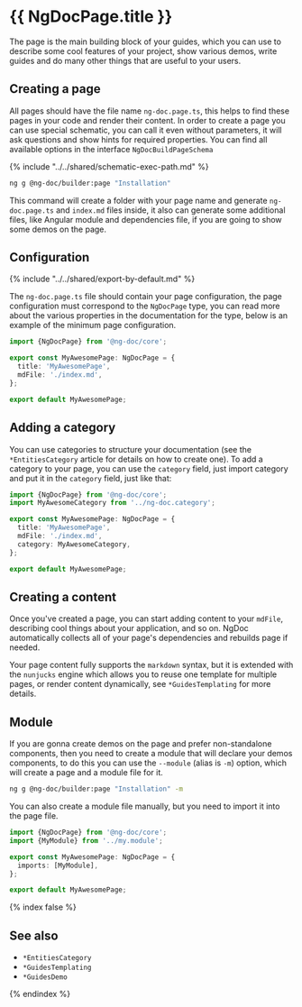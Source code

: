# {{ NgDocPage.title }}

The page is the main building block of your guides, which you can use to describe some
cool features of your project, show various demos, write guides and do many other things
that are useful to your users.

## Creating a page

All pages should have the file name `ng-doc.page.ts`, this helps to find these pages in your code
and render their content.
In order to create a page you can use special schematic, you can call it even without parameters,
it will ask questions and show hints for required properties. You can find all available options in
the interface `NgDocBuildPageSchema`

{% include "../../shared/schematic-exec-path.md" %}

```bash
ng g @ng-doc/builder:page "Installation"
```

This command will create a folder with your page name and generate `ng-doc.page.ts` and `index.md`
files inside, it also can generate some additional files, like Angular module and dependencies file,
if you are going to show some demos on the page.

## Configuration

{% include "../../shared/export-by-default.md" %}

The `ng-doc.page.ts` file should contain your page configuration,
the page configuration must correspond to the `NgDocPage` type, you can read more about the various
properties in the documentation for the type, below is an example of the minimum page configuration.

```typescript fileName="ng-doc.page.ts"
import {NgDocPage} from '@ng-doc/core';

export const MyAwesomePage: NgDocPage = {
  title: 'MyAwesomePage',
  mdFile: './index.md',
};

export default MyAwesomePage;
```

## Adding a category

You can use categories to structure your documentation (see the `*EntitiesCategory` article
for details on how to create one). To add a category to your page, you can use the `category` field,
just import category and put it in the `category` field, just like that:

```typescript fileName="ng-doc.page.ts" {2,7}
import {NgDocPage} from '@ng-doc/core';
import MyAwesomeCategory from '../ng-doc.category';

export const MyAwesomePage: NgDocPage = {
  title: 'MyAwesomePage',
  mdFile: './index.md',
  category: MyAwesomeCategory,
};

export default MyAwesomePage;
```

## Creating a content

Once you've created a page, you can start adding content to your `mdFile`, describing cool things
about your application, and so on. NgDoc automatically collects all of your page's dependencies and
rebuilds page if needed.

Your page content fully supports the `markdown` syntax, but it is
extended with the `nunjucks` engine which allows you to reuse one template for multiple pages, or
render content dynamically, see `*GuidesTemplating` for more details.

## Module

If you are gonna create demos on the page and prefer non-standalone components,
then you need to create a module that will declare your demos components, to do this you can use
the `--module` (alias is `-m`) option, which will create a page and a module file for it.

```bash
ng g @ng-doc/builder:page "Installation" -m
```

You can also create a module file manually, but you need to import it into the page file.

```typescript fileName="ng-doc.page.ts"
import {NgDocPage} from '@ng-doc/core';
import {MyModule} from '../my.module';

export const MyAwesomePage: NgDocPage = {
  imports: [MyModule],
};

export default MyAwesomePage;
```

{% index false %}

## See also

- `*EntitiesCategory`
- `*GuidesTemplating`
- `*GuidesDemo`

{% endindex %}
